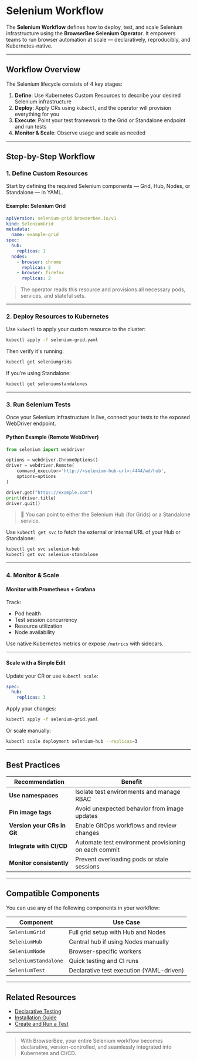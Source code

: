 # Selenium Workflow

The **Selenium Workflow** defines how to deploy, test, and scale Selenium infrastructure using the **BrowserBee Selenium Operator**. It empowers teams to run browser automation at scale — declaratively, reproducibly, and Kubernetes-native.

---

## Workflow Overview

The Selenium lifecycle consists of 4 key stages:

1. **Define**: Use Kubernetes Custom Resources to describe your desired Selenium infrastructure
2. **Deploy**: Apply CRs using `kubectl`, and the operator will provision everything for you
3. **Execute**: Point your test framework to the Grid or Standalone endpoint and run tests
4. **Monitor & Scale**: Observe usage and scale as needed

---

## Step-by-Step Workflow

### 1. Define Custom Resources

Start by defining the required Selenium components — Grid, Hub, Nodes, or Standalone — in YAML.

#### Example: Selenium Grid

```yaml
apiVersion: selenium-grid.browserbee.io/v1
kind: SeleniumGrid
metadata:
  name: example-grid
spec:
  hub:
    replicas: 1
  nodes:
    - browser: chrome
      replicas: 2
    - browser: firefox
      replicas: 2
```

> The operator reads this resource and provisions all necessary pods, services, and stateful sets.

---

### 2. Deploy Resources to Kubernetes

Use `kubectl` to apply your custom resource to the cluster:

```bash
kubectl apply -f selenium-grid.yaml
```

Then verify it's running:

```bash
kubectl get seleniumgrids
```

If you’re using Standalone:

```bash
kubectl get seleniumstandalones
```

---

### 3. Run Selenium Tests

Once your Selenium infrastructure is live, connect your tests to the exposed WebDriver endpoint.

#### Python Example (Remote WebDriver)

```python
from selenium import webdriver

options = webdriver.ChromeOptions()
driver = webdriver.Remote(
    command_executor='http://<selenium-hub-url>:4444/wd/hub',
    options=options
)

driver.get("https://example.com")
print(driver.title)
driver.quit()
```

> 🧪 You can point to either the Selenium Hub (for Grids) or a Standalone service.

Use `kubectl get svc` to fetch the external or internal URL of your Hub or Standalone:

```bash
kubectl get svc selenium-hub
kubectl get svc selenium-standalone
```

---

### 4. Monitor & Scale

#### Monitor with Prometheus + Grafana

Track:

- Pod health
- Test session concurrency
- Resource utilization
- Node availability

Use native Kubernetes metrics or expose `/metrics` with sidecars.

---

#### Scale with a Simple Edit

Update your CR or use `kubectl scale`:

```yaml
spec:
  hub:
    replicas: 3
```

Apply your changes:

```bash
kubectl apply -f selenium-grid.yaml
```

Or scale manually:

```bash
kubectl scale deployment selenium-hub --replicas=3
```

---

## Best Practices

| Recommendation | Benefit |
|----------------|---------|
| **Use namespaces** | Isolate test environments and manage RBAC |
| **Pin image tags** | Avoid unexpected behavior from image updates |
| **Version your CRs in Git** | Enable GitOps workflows and review changes |
| **Integrate with CI/CD** | Automate test environment provisioning on each commit |
| **Monitor consistently** | Prevent overloading pods or stale sessions |

---

## Compatible Components

You can use any of the following components in your workflow:

| Component         | Use Case                             |
|------------------|--------------------------------------|
| `SeleniumGrid`    | Full grid setup with Hub and Nodes  |
| `SeleniumHub`     | Central hub if using Nodes manually |
| `SeleniumNode`    | Browser-specific workers             |
| `SeleniumStandalone` | Quick testing and CI runs          |
| `SeleniumTest`    | Declarative test execution (YAML-driven) |

---

## Related Resources

- [Declarative Testing](../concepts/declarative-testing.md)
- [Installation Guide](../quickstart/installation.md)
- [Create and Run a Test](../quickstart/selenium-workflow.md)

---

> With BrowserBee, your entire Selenium workflow becomes declarative, version-controlled, and seamlessly integrated into Kubernetes and CI/CD.
